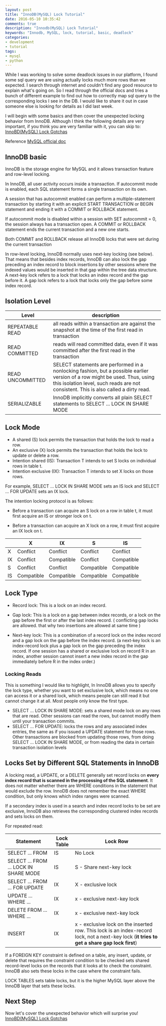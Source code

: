 ```yaml
---
layout: post
title: "InnoDB(MySQL) Lock Tutorial"
date: 2016-05-10 10:35:42
comments: true
description: "Innodb(MySQL) Lock Tutorial"
keywords: "Innodb, MySQL, lock, tutorial, basic, deadlock"
categories:
- development
- tutorial
tags:
- mysql
- python
---
```


While I was working to solve some deadlock issues in our platform, I found some sql query we are using actually locks much more rows than we expected. I search through internet and couldn't find any good resource to explain what's going on. So I read through the official docs and tries a bunch of different example to find out how to correctly map sql query to the corresponding locks I see in the DB. I would like to share it out in case someone else is looking for details as I did last week.

I will begin with some basics and then cover the unexpected locking behavior from InnoDB. Although I think the following details are very important, if you think you are very familiar with it, you can skip to:
[InnoBD(MySQL) Lock Gotchas](/blog/2016/innodbmysql-lock-gotchas)

Reference [MySQL official doc](http://dev.mysql.com/doc/refman/5.7/en/innodb-storage-engine.html)

## InnoDB basic
InnoDB is the storage engine for MySQL and it allows transaction feature and row-level locking. 

In InnoDB, all user activity occurs inside a transaction. If autocommit mode is enabled, each SQL statement forms a single transaction on its own. 

A session that has autocommit enabled can perform a multiple-statement transaction by starting it with an explicit START TRANSACTION or BEGIN statement and ending it with a COMMIT or ROLLBACK statement.

If autocommit mode is disabled within a session with SET autocommit = 0, the session always has a transaction open. A COMMIT or ROLLBACK statement ends the current transaction and a new one starts.

Both COMMIT and ROLLBACK release all InnoDB locks that were set during the current transaction

In row-level locking, InnoDB normally uses next-key locking (see below). That means that besides index records, InnoDB can also lock the gap preceding an index record to block insertions by other sessions where the indexed values would be inserted in that gap within the tree data structure. A next-key lock refers to a lock that locks an index record and the gap before it. A gap lock refers to a lock that locks only the gap before some index record.

## Isolation Level

|Level|description|
|---|---|
|REPEATABLE READ|all reads within a transaction are against the snapshot at the time of the first read in transaction|
|READ COMMITTED|reads will read committed data, even if it was committed after the first read in the transaction|
|READ UNCOMMITTED|SELECT statements are performed in a nonlocking fashion, but a possible earlier version of a row might be used. Thus, using this isolation level, such reads are not consistent. This is also called a dirty read. |
|SERIALIZABLE|InnoDB implicitly converts all plain SELECT statements to SELECT ... LOCK IN SHARE MODE|

## Lock Mode

- A shared (S) lock permits the transaction that holds the lock to read a row.
- An exclusive (X) lock permits the transaction that holds the lock to update or delete a row.
- Intention shared (IS): Transaction T intends to set S locks on individual rows in table t.
- Intention exclusive (IX): Transaction T intends to set X locks on those rows.

For example, SELECT ... LOCK IN SHARE MODE sets an IS lock and SELECT ... FOR UPDATE sets an IX lock.

The intention locking protocol is as follows:

- Before a transaction can acquire an S lock on a row in table t, it must first acquire an IS or stronger lock on t.

- Before a transaction can acquire an X lock on a row, it must first acquire an IX lock on t.

||X|IX|S|IS|
|---|---|---|---|---|
|X|Conflict|Conflict|Conflict|Conflict|
|IX|Conflict|Compatible|Conflict|Compatible|
|S|Conflict|Conflict|Compatible|Compatible|
|IS|Compatible|Compatible|Compatible|Compatible|

## Lock Type

- Record lock: This is a lock on an index record.

- Gap lock: This is a lock on a gap between index records, or a lock on the gap before the first or after the last index record. ( conflicting gap locks are allowed. that why two insertions are allowed at same time )

- Next-key lock: This is a combination of a record lock on the index record and a gap lock on the gap before the index record. (a next-key lock is an index-record lock plus a gap lock on the gap preceding the index record. If one session has a shared or exclusive lock on record R in an index, another session cannot insert a new index record in the gap immediately before R in the index order.)

### Locking Reads
This is something I would like to highlight, In InnoDB allows you to specify the lock type, whether you want to set exclusive lock, which means no one can access it or a shared lock, which means people can still read it but cannot change it at all. Most people only know the first type.

- SELECT ... LOCK IN SHARE MODE: sets a shared mode lock on any rows that are read. Other sessions can read the rows, but cannot modify them until your transaction commits.
- SELECT ... FOR UPDATE:  locks the rows and any associated index entries, the same as if you issued a UPDATE statement for those rows. Other transactions are blocked from updating those rows, from doing SELECT ... LOCK IN SHARE MODE, or from reading the data in certain transaction isolation levels

## Locks Set by Different SQL Statements in InnoDB

A locking read, a UPDATE, or a DELETE generally set record locks on **every index record that is scanned in the processing of the SQL statement**. It does not matter whether there are WHERE conditions in the statement that would exclude the row. InnoDB does not remember the exact WHERE condition, but only knows which index ranges were scanned. 

If a secondary index is used in a search and index record locks to be set are exclusive, InnoDB also retrieves the corresponding clustered index records and sets locks on them.

For repeated read:

|Statement|Lock Table|Lock Row|
|---|---|---|
|SELECT ... FROM| IS | No Lock|
|SELECT ... FROM ... LOCK IN SHARE MODE| IS | S - Share next-key lock|
|SELECT ... FROM ... FOR UPDATE | IX |  X - exclusive lock|
|UPDATE ... WHERE ... |IX |x - exclusive next-key lock|
|DELETE FROM ... WHERE ... |IX |x - exclusive next-key lock|
|INSERT | IX |x - exclusive lock on the inserted row. This lock is an index-record lock, not a next-key lock (**it tries to get a share gap lock first**)|

If a FOREIGN KEY constraint is defined on a table, any insert, update, or delete that requires the constraint condition to be checked sets shared record-level locks on the records that it looks at to check the constraint. InnoDB also sets these locks in the case where the constraint fails.

LOCK TABLES sets table locks, but it is the higher MySQL layer above the InnoDB layer that sets these locks.

## Next Step
Now let's cover the unexpected behavior which will surprise you! 
[InnoBD(MySQL) Lock Gotchas](/blog/2016/innodbmysql-lock-gotchas)
